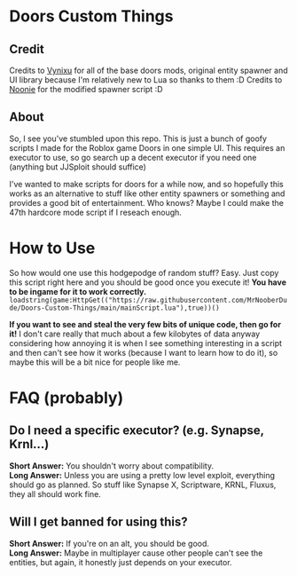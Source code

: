 # Doors Custom Things
## Credit
Credits to [Vynixu](https://github.com/RegularVynixu/) for all of the base doors mods, original entity spawner and UI library because I'm relatively new to Lua so thanks to them :D
Credits to [Noonie](https://github.com/Noonie1/) for the modified spawner script :D

## About
So, I see you've stumbled upon this repo. This is just a bunch of goofy scripts I made for the Roblox game Doors in one simple UI. This requires an executor to use, so go search up a decent executor if you need one (anything but JJSploit should suffice)

I've wanted to make scripts for doors for a while now, and so hopefully this works as an alternative to stuff like other entity spawners or something and provides a good bit of entertainment. Who knows? Maybe I could make the 47th hardcore mode script if I reseach enough.

# How to Use
So how would one use this hodgepodge of random stuff? Easy. Just copy this script right here and you should be good once you execute it! **You have to be ingame for it to work correctly.**
`loadstring(game:HttpGet(("https://raw.githubusercontent.com/MrNooberDude/Doors-Custom-Things/main/mainScript.lua"),true))()`

**If you want to see and steal the very few bits of unique code, then go for it!** I don't care really that much about a few kilobytes of data anyway considering how annoying it is when I see something interesting in a script and then can't see how it works (because I want to learn how to do it), so maybe this will be a bit nice for people like me.

# FAQ (probably)

## Do I need a specific executor? (e.g. Synapse, Krnl...)
**Short Answer:** You shouldn't worry about compatibility.  
**Long Answer:** Unless you are using a pretty low level exploit, everything should go as planned. So stuff like Synapse X, Scriptware, KRNL, Fluxus, they all should work fine.

## Will I get banned for using this?
**Short Answer:** If you're on an alt, you should be good.  
**Long Answer:** Maybe in multiplayer cause other people can't see the entities, but again, it honestly just depends on your executor.
